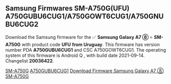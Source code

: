 <h2>Samsung Firmwares SM-A750G(UFU) A750GUBU6CUG1/A750GOWT6CUG1/A750GNUBU6CUG2</h2>
Download the Samsung firmware for the ✅ <strong>Samsung Galaxy A7 ⑧ </strong> ⭐ <strong>SM-A750G</strong> with product code <strong>UFU</strong> <strong> from Uruguay</strong>. This firmware has version number PDA <strong>A750GUBU6CUG1</strong> and CSC A750GOWT6CUG1. The operating system of this firmware is Android Q , with build date 2021-09-14. Changelist <strong>20036422</strong>.


[SM-A750G](https://samfirm.shop/samsung/model/SM-A750G)
[A750GUBU6CUG1](https://samfirm.shop/samsung/pda/A750GUBU6CUG1)
[Download Firmware Samsung Galaxy A7 ⑧ SM-A750G](https://samfirm.shop/samsung/firmware/456253)
